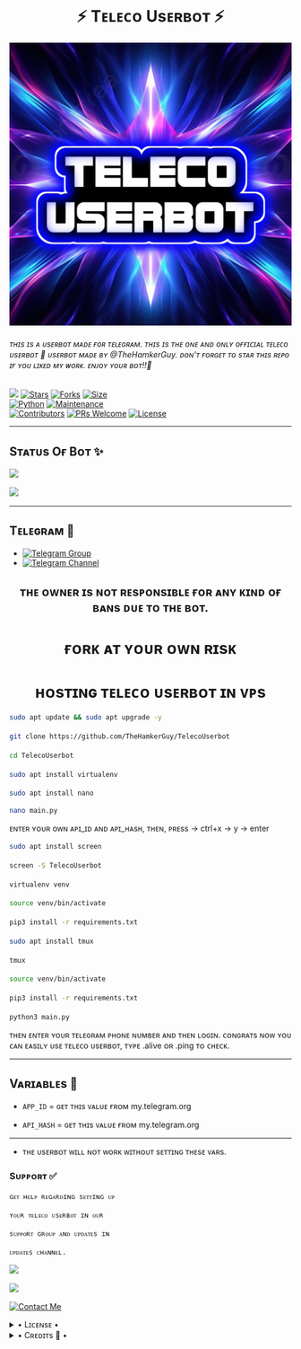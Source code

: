 
<h1 align="center">⚡ Tᴇʟᴇᴄᴏ Usᴇʀʙᴏᴛ ⚡</h1>

[![Bot logo](teleco.jpg)](https://github.com/TheHamkerGuy/TelecoUserbot)


<h6>ᴛʜɪs ɪs ᴀ ᴜsᴇʀʙᴏᴛ ᴍᴀᴅᴇ ғᴏʀ ᴛᴇʟᴇɢʀᴀᴍ. 
ᴛʜɪs ɪs ᴛʜᴇ ᴏɴᴇ ᴀɴᴅ ᴏɴʟʏ ᴏғғɪᴄɪᴀʟ ᴛᴇʟᴇᴄᴏ ᴜsᴇʀʙᴏᴛ 💖 ᴜsᴇʀʙᴏᴛ ᴍᴀᴅᴇ ʙʏ @TheHamkerGuy. ᴅᴏɴ'ᴛ ғᴏʀɢᴇᴛ ᴛᴏ sᴛᴀʀ ᴛʜɪs ʀᴇᴘᴏ ɪғ ʏᴏᴜ ʟɪᴋᴇᴅ ᴍʏ ᴡᴏʀᴋ. ᴇɴᴊᴏʏ ʏᴏᴜʀ ʙᴏᴛ!!💝</h6>

[![](https://img.shields.io/badge/TelecoUserbot-v1.1-blue)](#)
[![Stars](https://img.shields.io/github/stars/TheHamkerGuy/TelecoUserbot?style=flat-square&color=yellow)](https://github.com/TheHamkerGuy/TelecoUserbot/stargazers)
[![Forks](https://img.shields.io/github/forks/TheHamkerGuy/TelecoUserbot?style=flat-square&color=orange)](https://github.com/TheHamkerGuy/TelecoUserbot/fork)
[![Size](https://img.shields.io/github/repo-size/TheHamkerGuy/TelecoUserbot?style=flat-square&color=green)](https://github.com/TheHamkerGuy/TelecoUserbot)   
[![Python](https://img.shields.io/badge/Python-v3.10.13-blue)](https://www.python.org/)
[![Maintenance](https://img.shields.io/badge/Maintained%3F-yes-green.svg)](https://github.com/TheHamkerGuy/TelecoUserbot/graphs/commit-activity)   
[![Contributors](https://img.shields.io/github/contributors/TheHamkerGuy/TelecoUserbot?style=flat-square&color=green)](https://github.com/TheHamkerGuy/TelecoUserbot/graphs/contributors)
[![PRs Welcome](https://img.shields.io/badge/PRs-welcome-brightgreen.svg?style=flat-square)](https://makeapullrequest.com)
[![License](https://img.shields.io/badge/License-MIT-blue)](https://github.com/TheHamkerGuy/TelecoUserbot/blob/master/LICENSE)   

------

## Sᴛᴀᴛᴜs Oғ Bᴏᴛ ✨
<p align="left">
    <a href="https://github.com/TheHamkerGuy/TelecoUserbot/network/members"><img src="https://img.shields.io/github/forks/TheHamkerGuy/TelecoUserbot?label=Forks&logoColor=Black&style=social"></a><p align="left"><a href="https://github.com/TheHamkerGuy/TelecoUserbot/stargazers"><img src="https://img.shields.io/github/stars/TheHamkerGuy/TelecoUserbot?logoColor=Blue&style=social"></a><p align="left"><a href="https://github.com/TheHamkerGuy/TelecoUserbot"></a><p align="left"><a href="https://github.com/TheHamkerGuy/TelecoUserbot?"></a>

------

## Tᴇʟᴇɢʀᴀᴍ 🏪
- [![Telegram Group](https://img.shields.io/badge/Telegram-Group-brightgreen)](https://t.me/ToolsTheHamkerGuySupport)
- [![Telegram Channel](https://img.shields.io/badge/Telegram-Channel-brightgreen)](https://t.me/ToolsTheHamkerGuy)

<h2 align="center">ᴛʜᴇ ᴏᴡɴᴇʀ ɪs ɴᴏᴛ ʀᴇsᴘᴏɴsɪʙʟᴇ ғᴏʀ ᴀɴʏ ᴋɪɴᴅ ᴏғ ʙᴀɴs ᴅᴜᴇ ᴛᴏ ᴛʜᴇ ʙᴏᴛ.</h2>

<h1 align="center">ғᴏʀᴋ ᴀᴛ ʏᴏᴜʀ ᴏᴡɴ ʀɪsᴋ</h1>


<h1 align="center">ʜᴏsᴛɪɴɢ ᴛᴇʟᴇᴄᴏ ᴜsᴇʀʙᴏᴛ ɪɴ ᴠᴘs</h1>

```bash
sudo apt update && sudo apt upgrade -y

git clone https://github.com/TheHamkerGuy/TelecoUserbot

cd TelecoUserbot

sudo apt install virtualenv

sudo apt install nano
```

```bash
nano main.py
```
ᴇɴᴛᴇʀ ʏᴏᴜʀ ᴏᴡɴ ᴀᴘɪ_ɪᴅ ᴀɴᴅ ᴀᴘɪ_ʜᴀsʜ, ᴛʜᴇɴ,
ᴘʀᴇss -> ctrl+x -> y -> enter

```bash
sudo apt install screen

screen -S TelecoUserbot

virtualenv venv

source venv/bin/activate

pip3 install -r requirements.txt

sudo apt install tmux

tmux

source venv/bin/activate

pip3 install -r requirements.txt

python3 main.py
```
ᴛʜᴇɴ ᴇɴᴛᴇʀ ʏᴏᴜʀ ᴛᴇʟᴇɢʀᴀᴍ ᴘʜᴏɴᴇ ɴᴜᴍʙᴇʀ ᴀɴᴅ ᴛʜᴇɴ ʟᴏɢɪɴ. ᴄᴏɴɢʀᴀᴛs ɴᴏᴡ ʏᴏᴜ ᴄᴀɴ ᴇᴀsɪʟʏ ᴜsᴇ ᴛᴇʟᴇᴄᴏ ᴜsᴇʀʙᴏᴛ, ᴛʏᴘᴇ .alive ᴏʀ .ping ᴛᴏ ᴄʜᴇᴄᴋ.
 
------

## Vᴀʀɪᴀʙʟᴇs 🌟

- `APP_ID`  =  ɢᴇᴛ ᴛʜɪs ᴠᴀʟᴜᴇ ғʀᴏᴍ my.telegram.org
- `API_HASH`  =  ɢᴇᴛ ᴛʜɪs ᴠᴀʟᴜᴇ ғʀᴏᴍ my.telegram.org

    </details>
------

- ᴛʜᴇ ᴜsᴇʀʙᴏᴛ ᴡɪʟʟ ɴᴏᴛ ᴡᴏʀᴋ ᴡɪᴛʜᴏᴜᴛ sᴇᴛᴛɪɴɢ ᴛʜᴇsᴇ ᴠᴀʀs.


### Sᴜᴘᴘᴏʀᴛ ✅ 


```
ɢᴇᴛ ʜᴇʟᴘ ʀᴇɢᴀʀᴅɪɴɢ sᴇᴛᴛɪɴɢ ᴜᴘ 

ʏᴏᴜʀ ᴛᴇʟᴇᴄᴏ ᴜsᴇʀʙᴏᴛ ɪɴ ᴏᴜʀ 

sᴜᴘᴘᴏʀᴛ ɢʀᴏᴜᴘ ᴀɴᴅ ᴜᴘᴅᴀᴛᴇs ɪɴ

ᴜᴘᴅᴀᴛᴇs ᴄʜᴀɴɴᴇʟ.
```

<a href="https://t.me/ToolsTheHamkerGuy"><img src="https://img.shields.io/badge/Join-Support%20Channel-red.svg?style=for-the-badge&logo=Telegram"></a>

<a href="https://t.me/ToolsTheHamkerGuySupport"><img src="https://img.shields.io/badge/Join-Support%20Group-blue.svg?style=for-the-badge&logo=Telegram"></a>


[![Contact Me](https://img.shields.io/badge/Telegram-Contact%20Me-informational)](https://t.me/TheHamkerGuy)


<details>

  <summary> • Lɪᴄᴇɴsᴇ • </summary>

MIT License

Copyright (c) 2024 The Hamker Guy

Permission is hereby granted, free of charge, to any person obtaining a copy
of this software and 
associated documentation files (the "Software"), to deal
in the Software without restriction, including without 
limitation the rights
to use, copy, modify, merge, publish, distribute, sublicense, 
and/or sell
copies of the Software, and to permit persons to whom the 
Software is
furnished to do so, subject to the following conditions:

The above copyright notice and this permission notice 
shall be included in all
copies or substantial 
portions of the Software.

THE SOFTWARE IS PROVIDED "AS IS", WITHOUT WARRANTY OF ANY KIND, 
EXPRESS OR
IMPLIED, INCLUDING BUT NOT LIMITED TO THE WARRANTIES OF MERCHANTABILITY,
FITNESS FOR A PARTICULAR 
PURPOSE AND NONINFRINGEMENT. IN NO EVENT SHALL THE
AUTHORS OR COPYRIGHT 
HOLDERS BE LIABLE FOR ANY CLAIM, DAMAGES OR OTHER
LIABILITY, WHETHER IN AN 
ACTION OF CONTRACT, TORT OR OTHERWISE, ARISING FROM,
OUT OF OR IN CONNECTION 
WITH THE SOFTWARE OR THE USE OR OTHER DEALINGS IN THE
SOFTWARE.

</details>

<details>

  <summary> • Cʀᴇᴅɪᴛs 🏅 • </summary>

  
• ɪɴsᴘɪʀᴇᴅ ғʀᴏᴍ ᴀʟʟ ᴜsᴇʀʙᴏᴛs ᴘᴜʙʟɪᴄᴀʟʟʏ ᴀᴠᴀɪʟᴀʙʟᴇ ɪɴ ᴛᴇʟᴇɢʀᴀᴍ.

• ᴍᴏᴛɪᴠᴀᴛᴇᴅ ᴍᴀɪɴʟʏ ʙʏ ᴄᴀᴛᴜsᴇʀʙᴏᴛ.

• [LonamiWebs](https://github.com/LonamiWebs/Telethon) for Telethon.

• [TheHamkerGuy](https://github.com/TheHamkerGuy) :Dᴇᴠ
